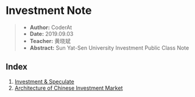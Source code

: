 # Investment Note
> - **Author:** CoderAt
> - **Date:** 2019.09.03
> - **Teacher:** 黄晓斌
> - **Abstract:** Sun Yat-Sen University Investment Public Class Note

## Index

1. [Investment & Speculate](InvestmentAndSpeculate.md)
2. [Architecture of Chinese Investment Market](ChineseMarket.md)
